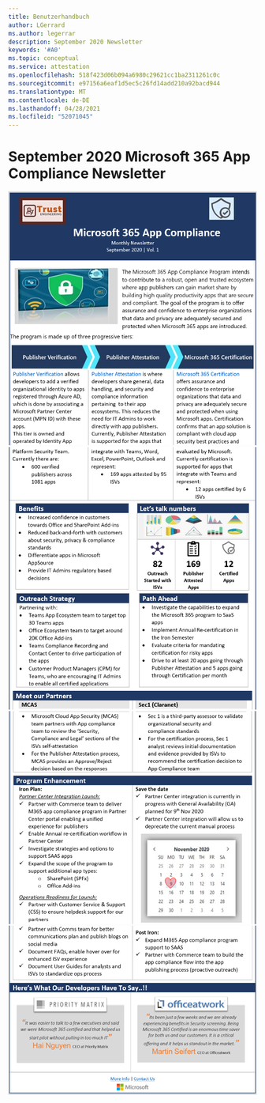 ```yaml
---
title: Benutzerhandbuch
author: LGerrard
ms.author: legerrar
description: September 2020 Newsletter
keywords: '#A0'
ms.topic: conceptual
ms.service: attestation
ms.openlocfilehash: 518f423d06b094a6980c29621cc1ba2311261c0c
ms.sourcegitcommit: e97156a6eaf1d5ec5c26fd14add210a92bacd944
ms.translationtype: MT
ms.contentlocale: de-DE
ms.lasthandoff: 04/28/2021
ms.locfileid: "52071045"
---
```

# <a name="september-2020-microsoft-365-app-compliance-newsletter"></a>September 2020 Microsoft 365 App Compliance Newsletter


![Alttext ](../media/Sept_SS1.PNG)
 ![ Alttext ](../media/Sept_SS2.PNG)
 ![ Alttext ](../media/Sept_SS3.PNG)
 ![ Alttext Alttext](../media/Sept_SS4.PNG)
